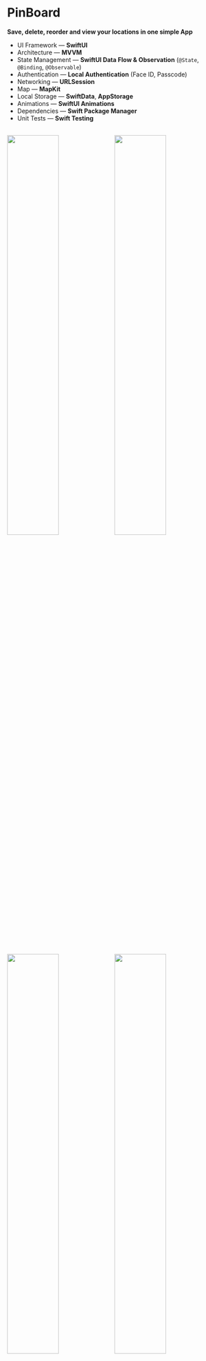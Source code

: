 # PinBoard

**Save, delete, reorder and view your locations in one simple App**

* UI Framework — **SwiftUI**
* Architecture — **MVVM**
* State Management — **SwiftUI Data Flow & Observation** (`@State`, `@Binding`, `@Observable`)
* Authentication — **Local Authentication** (Face ID, Passcode)
* Networking — **URLSession**
* Map — **MapKit**
* Local Storage — **SwiftData**, **AppStorage**
* Animations — **SwiftUI Animations**
* Dependencies — **Swift Package Manager**
* Unit Tests — **Swift Testing**

<br />
<img src = "https://github.com/user-attachments/assets/55365596-f8ca-4f0f-99fb-ada31d0b3416" width = 48.8%>
<img src = "https://github.com/user-attachments/assets/6db97c13-a360-47d2-a3af-c2157f1c5635" width = 48.8%>
<img src = "https://github.com/user-attachments/assets/35cd0e82-144a-4b12-a38e-d20819ef4a2f" width = 48.8%>
<img src = "https://github.com/user-attachments/assets/bceaca95-9b17-4ad3-8571-536d6759c4d4" width = 48.8%>
